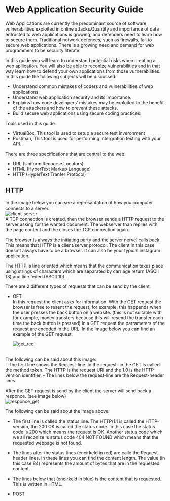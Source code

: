 # Web Application Security Guide

Web Applications are currently the predominant source of software vulnerabilities exploited in online attacks.Quantity and importance of data entrusted to web applications is growing, and defenders need to learn how to secure them. Traditional network defences, such as firewalls, fail to secure web applications. There is a growing need and demand for web programmers to be security literate. </br>

In this guide you will learn to understand potential risks when creating a web apllication. You will also be able to reconize vulnerabilities and in that way learn how to defend your own applications from those vurnerabilities. In this guide the following subjects will be discussed: </br>
- Understand common mistakes of coders and vulnerabilities of web applications.
- Understand web application security and its importance.
- Explains how code developers’ mistakes may be exploited to the benefit of the attackers and how to prevent these attacks.
- Build secure web applications using secure coding practices.

Tools used in this guide </br>
- VirtualBox, This tool is used to setup a secure test inveronment
- Postman, This tool is used for performing intergration testing with your API.

There are three specifications that are central to the web:</br>
- URL (Uniform Recourse Locators)
- HTML (HyperText Markup Language)
- HTTP (HyperText Tranfer Protocol)

## HTTP</br>
In the image below you can see a represantation of how you computer connects to a server.</br>
![client-server](https://user-images.githubusercontent.com/24454699/56094773-b2a16280-5ec5-11e9-8373-ca946d15258f.png)
</br>
A TCP connection is created, then the browser sends a HTTP request to the server asking for the wanted document. The webserver than replies with the page content and the closes the TCP connection again.

The browser is always the initiating party and the server nervel calls back. This means that HTTP is a client/server protocol. The client in this case doesn't always have to be a browser. It can also be your typical instagram application.

The HTTP is line oriented which means that the communication takes place using strings of characters which are separated by carriage return (ASCII 13) and line feded (ASCII 10).

There are 2 different types of requests that can be send by the client.
- GET </br>
  In this request the client asks for information. With the GET request the browser is free to resent the request, for example, this happends when the user presses the back button on a website. (this is not suitable with for example, money transfers because this will resend the transfer each time the back button is pressed) In a GET request the parrameters of the request are encoded in the URL. In the image below you can find an example of the GET request. </br>

  ![get_req](https://user-images.githubusercontent.com/24454699/56095124-1ed19580-5ec9-11e9-9224-5692be6ffa91.png)
</br>
  The following can be said about this image: </br>
  - The first line shows the Request-line. In the request-lin the GET is called the method token. The HTTP is the request URI and the 1.0 is the HTTP-version identifier.
  - The lines below the request-line are the Request-header lines.
  
  After the GET request is send by the client the server will send back a responce. (see image below)</br>
  ![responce_get](https://user-images.githubusercontent.com/24454699/56095184-b800ac00-5ec9-11e9-91e1-076b6c2b2eb6.png)
  </br>

  The following can be said about the image above:
  - The first line is called the status line. The HTTP/1.1 is called the HTTP-version, the 200 OK is called the status code. In this case the status code is 200 which means the request is OK. Another status code which we all reconize is status code 404 NOT FOUND which means that the requested webpage is not found.
  - The lines after the status lines (encirkeld in red) are calle the Request-header lines. In these lines you can find the content length. The value (in this case 84) represents the amount of bytes that are in the requested content.
  - The lines below that (encirkeld in blue) is the content that is requested. This is written in HTML.

- POST


